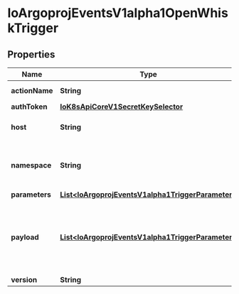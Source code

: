 
# IoArgoprojEventsV1alpha1OpenWhiskTrigger

## Properties
Name | Type | Description | Notes
------------ | ------------- | ------------- | -------------
**actionName** | **String** | Name of the action/function. |  [optional]
**authToken** | [**IoK8sApiCoreV1SecretKeySelector**](IoK8sApiCoreV1SecretKeySelector.md) |  |  [optional]
**host** | **String** | Host URL of the OpenWhisk. |  [optional]
**namespace** | **String** | Namespace for the action. Defaults to \&quot;_\&quot;. +optional. |  [optional]
**parameters** | [**List&lt;IoArgoprojEventsV1alpha1TriggerParameter&gt;**](IoArgoprojEventsV1alpha1TriggerParameter.md) |  |  [optional]
**payload** | [**List&lt;IoArgoprojEventsV1alpha1TriggerParameter&gt;**](IoArgoprojEventsV1alpha1TriggerParameter.md) | Payload is the list of key-value extracted from an event payload to construct the request payload. |  [optional]
**version** | **String** |  |  [optional]



